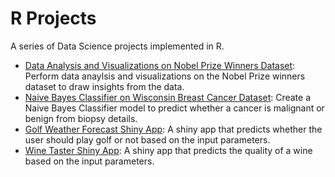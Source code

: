 # R Projects
A series of Data Science projects implemented in R.
- [Data Analysis and Visualizations on Nobel Prize Winners Dataset](https://github.com/richardcsuwandi/r-projects/tree/master/Data%20Analysis%20and%20Visualizations%20on%20Noble%20Prize%20Winners%20Dataset): Perform data anaylsis and visualizations on the Nobel Prize winners dataset to draw insights from the data.
- [Naive Bayes Classifier on Wisconsin Breast Cancer Dataset](https://github.com/richardcsuwandi/r-projects/tree/master/Naive%20Bayes%20Classifier%20on%20Wisconsin%20Breast%20Cancer%20Dataset): Create a Naive Bayes Classifier model to predict whether a cancer is malignant or benign from biopsy details.
- [Golf Weather Forecast Shiny App](https://github.com/richardcsuwandi/r-projects/tree/master/Golf%20Weather%20Forecast%20Shiny%20App): A shiny app that predicts whether the user should play golf or not based on the input parameters.
- [Wine Taster Shiny App](https://github.com/richardcsuwandi/r-projects/tree/master/Wine%20Taster%20Shiny%20App): A shiny app that predicts the quality of a wine based on the input parameters.
